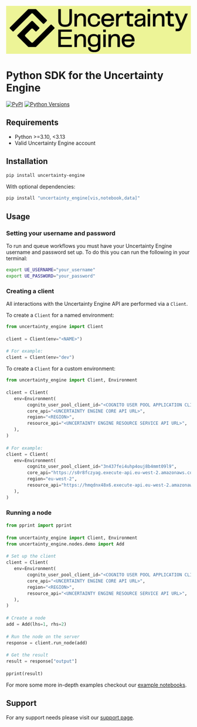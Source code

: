 ![Uncertainty Engine banner](https://github.com/digiLab-ai/uncertainty-engine-types/raw/main/assets/images/uncertainty-engine-logo.png)

# Python SDK for the Uncertainty Engine

[![PyPI](https://badge.fury.io/py/uncertainty-engine.svg)](https://badge.fury.io/py/uncertainty-engine) [![Python Versions](https://img.shields.io/pypi/pyversions/uncertainty-engine.svg)](https://pypi.org/project/uncertainty-engine/)

## Requirements

- Python >=3.10, <3.13
- Valid Uncertainty Engine account

## Installation

```bash
pip install uncertainty-engine
```

With optional dependencies:

```bash
pip install "uncertainty_engine[vis,notebook,data]"
```

## Usage

### Setting your username and password

To run and queue workflows you must have your Uncertainty Engine username and password set up. To do this you can run the following in your terminal:

```bash
export UE_USERNAME="your_username"
export UE_PASSWORD="your_password"
```

### Creating a client

All interactions with the Uncertainty Engine API are performed via a `Client`.

To create a `Client` for a named environment:

```python
from uncertainty_engine import Client

client = Client(env="<NAME>")

# For example:
client = Client(env="dev")
```

To create a `Client` for a custom environment:

```python
from uncertainty_engine import Client, Environment

client = Client(
   env=Environment(
        cognito_user_pool_client_id="<COGNITO USER POOL APPLICATION CLIENT ID>",
        core_api="<UNCERTAINTY ENGINE CORE API URL>",
        region="<REGION>",
        resource_api="<UNCERTAINTY ENGINE RESOURCE SERVICE API URL>",
   ),
)

# For example:
client = Client(
   env=Environment(
        cognito_user_pool_client_id="3n437fei4uhp4ouj8b4mmt09l9",
        core_api="https://s0r8fczyag.execute-api.eu-west-2.amazonaws.com",
        region="eu-west-2",
        resource_api="https://hmqdnx48x6.execute-api.eu-west-2.amazonaws.com",
   ),
)
```

### Running a node

```python
from pprint import pprint

from uncertainty_engine import Client, Environment
from uncertainty_engine.nodes.demo import Add

# Set up the client
client = Client(
   env=Environment(
        cognito_user_pool_client_id="<COGNITO USER POOL APPLICATION CLIENT ID>",
        core_api="<UNCERTAINTY ENGINE CORE API URL>",
        region="<REGION>",
        resource_api="<UNCERTAINTY ENGINE RESOURCE SERVICE API URL>",
   ),
)

# Create a node
add = Add(lhs=1, rhs=2)

# Run the node on the server
response = client.run_node(add)

# Get the result
result = response["output"]

pprint(result)
```

For more some more in-depth examples checkout our [example notebooks](https://github.com/digiLab-ai/uncertainty-engine-sdk/tree/dev/examples).

## Support

For any support needs please visit our [support page](https://support.uncertaintyengine.ai).
